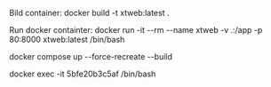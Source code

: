 Bild container:
    docker build -t xtweb:latest .

Run docker containter:
    docker run -it --rm --name xtweb -v .:/app -p 80:8000 xtweb:latest /bin/bash

docker compose up --force-recreate --build    

docker exec -it 5bfe20b3c5af /bin/bash